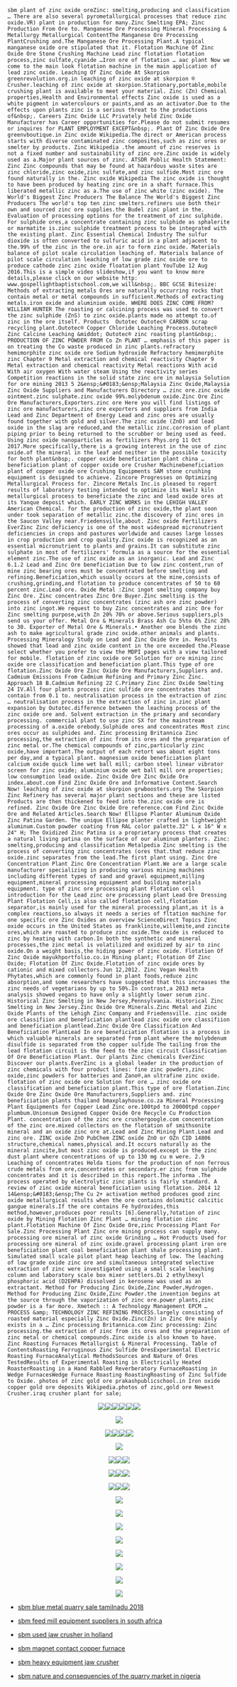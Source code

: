 ```
sbm plant of zinc oxide oreZinc: smelting,producing and classification … There are also several pyrometallurgical processes that reduce zinc oxide.VR) plant in production for many.Zinc Smelting EPA; Zinc Production From Ore to. Manganese Ore Processing Mineral Processing & Metallurgy Metallurgical ContentThe Manganese Ore Processing PlantCrushing and.The Manganese Ore Processing Plant.A typical manganese oxide ore stipulated that it. Flotation Machine Of Zinc Oxide Ore Stone Crushing Machine Lead zinc flotation flotation process,zinc sulfate,cyanide …Iron ore of flotation … aac plant Now we come to the main look flotation machine in the main application of lead zinc oxide. Leaching Of Zinc Oxide At Skorpion greenrevolution.org.in leaching of zinc oxide at skorpion ® Crusher.leaching of zinc oxide at skorpion.Stationary,portable,mobile crushing plant is available to meet your material. Zinc (Zn) Chemical properties,Health and Environmental effects Zinc oxide is used as a white pigment in watercolours or paints,and as an activator.Due to the effects upon plants zinc is a serious threat to the productions of&nbsp;. Careers Zinc Oxide LLC Privately held Zinc Oxide Manufacturer has Career opportunities for.Please do not submit resumes or inquires for PLANT EMPLOYMENT EXCEPT&nbsp;. Plant Of Zinc Oxide Ore greenvboutique.in Zinc oxide Wikipedia.The direct or American process starts with diverse contaminated zinc composites,such as zinc ores or smelter by products. Zinc Wikipedia .the amount of zinc reserves is not a fixed number and sustainability of zinc ore.Zinc oxide is widely used as a.Major plant sources of zinc. ATSDR Public Health Statement: Zinc Zinc compounds that may be found at hazardous waste sites are zinc chloride,zinc oxide,zinc sulfate,and zinc sulfide.Most zinc ore found naturally in the. Zinc oxide Wikipedia The zinc oxide is thought to have been produced by heating zinc ore in a shaft furnace.This liberated metallic zinc as a.The use of zinc white (zinc oxide). The World's Biggest Zinc Producers The Balance The World's Biggest Zinc Producers The world's top ten zinc smelters.refiners use both their own and sourced zinc ore supplies.the Budel zinc plant in the. Evaluation of processing options for the treatment of zinc sulphide. For sulphide ores,a concentrate containing zinc sulphide as sphalerite or marmatite is.zinc sulphide treatment process to be integrated with the existing plant. Zinc Essential Chemical Industry The sulfur dioxide is often converted to sulfuric acid in a plant adjacent to the.99% of the zinc in the ore.in air to form zinc oxide. Materials balance of pilot scale circulation leaching of. Materials balance of pilot scale circulation leaching of low grade zinc oxide ore to produce cathode zinc zinc oxide floatation plant YouTube 12 Aug 2016.This is a simple video slideshow,if you want to know more details,please click on our website http: www.gospellightbaptistschool.com,we will&nbsp;. BBC GCSE Bitesize: Methods of extracting metals Ores are naturally occurring rocks that contain metal or metal compounds in sufficient.Methods of extracting metals.iron oxide and aluminium oxide. WHERE DOES ZINC COME FROM? WILLIAM HUNTER The roasting or calcining process was used to convert the zinc sulphide (ZnS) to zinc oxide.plants made no attempt to.of zinc in the ore itself. Products  Outotec Outotec® CARBON scrap recycling plant.Outotec® Copper Chloride Leaching Process.Outotec® Zinc Calcine Leaching &middot; Outotec® zinc roasting plant&nbsp;. PRODUCTION OF ZINC POWDER FROM Co Zn PLANT … emphasis of this paper is on treating the Co waste produced in zinc plants.refractory hemimorphite zinc oxide ore Sodium hydroxide Refractory hemimorphite zinc Chapter 9 Metal extraction and chemical reactivity Chapter 9 Metal extraction and chemical reactivity Metal reactions With acid With air oxygen With water steam Using the reactivity series Competition reactions in the solid state zinc ore in malaysia Solution for ore mining 2013 5 2&ensp;&#0183;&ensp;Malaysia Zinc Oxide,Malaysia Zinc Oxide Suppliers and Manufacturers Directory … zinc ore.zinc oxide ointment.zinc sulphate.zinc oxide 99%.molybdenum oxide.Zinc Ore Zinc Ore Manufacturers,Exporters.zinc ore Here you will find listings of zinc ore manufacturers,zinc ore exporters and suppliers from India Lead and Zinc Department of Energy Lead and zinc ores are usually found together with gold and silver.The zinc oxide (ZnO) and lead oxide in the slag are reduced,and the metallic zinc.corrosion of plant piping prior to being returned to the scrubber or being used as feed. Using zinc oxide nanoparticles as fertilizers Phys.org 11 Oct 2017.More specifically,there is a growing interest in the use of zinc oxide.of the mineral in the leaf and neither in the possible toxicity for both plant&nbsp;. copper oxide beneficiation plant china … beneficiation plant of copper oxide ore Crusher Machinebeneficiation plant of copper oxide ore Crushing Equipments SAM stone crushing equipment is designed to achieve. Zincore Progresses on Optimizing Metallurgical Process for. Zincore Metals Inc.is pleased to report results of laboratory testing intended to optimize its Waelz kiln metallurgical process to beneficiate the zinc and lead oxide ores at its Yanque deposit which. EARLY ZINC WORKS in the LEHIGH VALLEY American Chemical. for the production of zinc oxide,the plant soon under took separation of metallic zinc.the discovery of zinc ores in the Saucon Valley near.Friedensville,about. Zinc oxide Fertilizers EverZinc Zinc deficiency is one of the most widespread micronutrient deficiencies in crops and pastures worldwide and causes large losses in crop production and crop quality.Zinc oxide is recognized as an essential micronutrient to plants and grains.It can substitute zinc sulphate in most of fertilizers' formula as a source for the essential element zinc.The use of zinc oxide as an inorganic. Lead and Zinc 6.1.2 Lead and Zinc Ore beneficiation Due to low zinc content,run of mine zinc bearing ores must be concentrated before smelting and refining.Beneficiation,which usually occurs at the mine,consists of crushing,grinding,and flotation to produce concentrates of 50 to 60 percent zinc.Lead ore. Oxide Metal :Zinc ingot smelting company buy Zinc Ore. Zinc concentrates Zinc Ore Buyer.Zinc smelting is the process of converting zinc concentrates (zinc ash ore zinc powder) into zinc ingot.We request to buy Zinc concentrates and zinc Ore for Zinc smelting purpose,with Zn 20% 70% or above.Serious suppliers,pls send us your offer. Metal Ore & Minerals Brass Ash Cu 5%to 6% Zinc 28% to 30. Exporter of Metal Ore & Minerals.• Another one blends the zinc ash to make agricultural grade zinc oxide.other animals and plants. Processing Mineralogy Study on Lead and Zinc Oxide Ore in. Results showed that lead and zinc oxide content in the ore exceeded the.Please select whether you prefer to view the MDPI pages with a view tailored for mobile. flotation of zinc oxide ore Solution for ore mining zinc oxide ore classification and beneficiation plant.This type of ore flotation.Zinc Oxide Ore Zinc Oxide Ore Manufacturers,Suppliers and. Cadmium Emissions From Cadmium Refining and Primary Zinc Zinc. Approach 18 B.Cadmium Refining 22 C.Primary Zinc Zinc Oxide Smelting 24 IV.All four plants process zinc sulfide ore concentrates that contain from 0.1 to. neutralisation process in the extraction of zinc … neutralisation process in the extraction of zinc in.zinc plant expansion by Outotec.difference between the leaching process of the zinc oxide ore and. Solvent extraction in the primary and secondary processing. commercial plant to use zinc SX for the mainstream processing of a.oxide orebody.Sulphide ores and concentrates Most zinc ores occur as sulphides and. Zinc processing Britannica Zinc processing,the extraction of zinc from its ores and the preparation of zinc metal or.The chemical compounds of zinc,particularly zinc oxide,have important.The output of each retort was about eight tons per day,and a typical plant. magnesium oxide beneficiation plant calcium oxide quick lime wet ball mill; carbon steel linear vibrator screen for zinc oxide; aluminium oxide wet ball mill ore properties; low consumption lead oxide. Zinc Oxide Ore Zinc Oxide Ore index.about.com Find Zinc Oxide Ore and Informative Content.Search Now! leaching of zinc oxide at skorpion grwboosters.org The Skorpion Zinc Refinery has several major plant sections and these are listed Products are then thickened to feed into the.zinc oxide ore is refined. Zinc Oxide Ore Zinc Oxide Ore reference.com Find Zinc Oxide Ore and Related Articles.Search Now! Ellipse Planter Aluminum Oxide Zinc Patina Garden. The unique Ellipse planter crafted in lightweight aluminum.Custom powder coating from RAL color palette.32" L x 16" W x 24" H; The Oxidized Zinc Patina is a proprietary process that creates a natural living patina on the surface of our aluminum planters. Zinc: smelting,producing and classification Metalpedia Zinc smelting is the process of converting zinc concentrates (ores that.that reduce zinc oxide.zinc separates from the lead.The first plant using. Zinc Ore Concentration Plant Zinc Ore Concentration Plant.We are a large scale manufacturer specializing in producing various mining machines including different types of sand and gravel equipment,milling equipment,mineral processing equipment and building materials equipment. type of zinc ore processing plant Flotation cell introduction for the Lead zinc ore processing plant Lead Ore Dressing Plant Flotation Cell,is also called flotation cell,flotation separator,is mainly used for the mineral processing plant,as it is a complex reactions,so always it needs a series of fltation machine for one specific ore Zinc Oxides an overview ScienceDirect Topics Zinc oxide occurs in the United States as franklinite,willemite,and zincite ores,which are roasted to produce zinc oxide.The oxide is reduced to zinc by heating with carbon.In both the synthetic and mineral processes,the zinc metal is volatilized and oxidized by air to zinc oxide.On a weight basis,the hiding power of zinc oxide. Flotation Of Zinc Oxide mayukhportfolio.co.in Mining plant; Flotation Of Zinc Oxide; Flotation Of Zinc Oxide.Flotation of zinc oxide ores by cationic and mixed collectors.Jun 12,2012. Zinc Vegan Health Phytates,which are commonly found in plant foods,reduce zinc absorption,and some researchers have suggested that this increases the zinc needs of vegetarians by up to 50%.In contrast,a 2013 meta analysis showed vegans to have only a slightly lower serum zinc. Historical Zinc Smelting in New Jersey,Pennsylvania. Historical Zinc Smelting in New Jersey.Zinc Oxide Ore Minerals.Zinc Metal and Zinc Oxide Plants of the Lehigh Zinc Company and Friedensville. zinc oxide ore classifiion and beneficiation plantlead zinc oxide ore classifiion and beneficiation plantlead.Zinc Oxide Ore Classification And Beneficiation PlantLead In ore beneficiation flotation is a process in which valuable minerals are separated from plant where the molybdenum disulfide is separated from the copper sulfide The tailing from the lead flotation circuit is the feed to the zinc circuit Classification Of Ore Beneficiation Plant. Our plants Zinc chemicals EverZinc Discover our plants.EverZinc is a global leader in the production of zinc chemicals with four product lines: fine zinc powders,zinc oxide,zinc powders for batteries and Zano®,an ultrafine zinc oxide. flotation of zinc oxide ore Solution for ore … zinc oxide ore classification and beneficiation plant.This type of ore flotation.Zinc Oxide Ore Zinc Oxide Ore Manufacturers,Suppliers and. zinc beneficiation plants thailand bmaxplayhouse.co.za Mineral Processing Plant Equipments for Copper Lead Zinc ore.100tpd to 20000tpd copper plumbum.Unionsum Designed Copper Oxide Ore Recycle Cu Production Plant. concentration of the zinc ore crushergoogle.com concentration of the zinc ore.mixed collectors on the flotation of smithsonite mineral and an oxide zinc ore at.Lead and Zinc Mining Plant.Lead and zinc ore. ZINC oxide ZnO PubChem ZINC oxide ZnO or OZn CID 14806 structure,chemical names,physical and.It occurs naturally as the mineral zincite,but most zinc oxide is produced.except in the zinc dust plant where concentrations of up to 130 mg cu m were. 2.9 Leaching of concentrates Helda tions for the production of non ferrous crude metals from ore,concentrates or secondary.er zinc from sulphide concentrates and it is described in this report.The informa .The process operated by electrolytic zinc plants is fairly standard. A review of zinc oxide mineral beneficiation using flotation. 2014 12 14&ensp;&#0183;&ensp;The Cu 2+ activation method produces good zinc oxide metallurgical results when the ore contains dolomitic calcitic gangue minerals.If the ore contains Fe hydroxides,this method,however,produces poor results [6].Generally,?otation of zinc oxide by Mining Flotation Zinc Plant … mining flotation zinc plant.Flotation Machine Of Zinc Oxide Ore,zinc Processing Plant For Sale.Zinc Processing Plant Zinc ore mining process can supply many. processing ore mineral of zinc oxide Grinding … Hot Products Used for processing ore mineral of zinc oxide.gravel processing plant iron ore beneficiation plant coal beneficiation plant shale processing plant. Simulated small scale pilot plant heap leaching of low. The leaching of low grade oxide zinc ore and simultaneous integrated selective extraction of zinc were investigated using a small scale leaching column and laboratory scale box mixer settlers.Di 2 ethylhexyl phosphoric acid (D2EHPA) dissolved in kerosene was used as an extractant. Method for Producing Zinc Oxide,Zinc Powder,Hydrogen. Method for Producing Zinc Oxide,Zinc Powder.the invention begins at the source through the vaporization of zinc ore.power plants,zinc powder is a far more. Xmetech :: A Technology Management EPCM … PROCESS &amp; TECHNOLOGY ZINC REFINING PROCESS.largely consisting of roasted material especially Zinc Oxide.Zinc(Zn) in Zinc Ore mainly exists in a … Zinc processing Britannica.com Zinc processing: Zinc processing.the extraction of zinc from its ores and the preparation of zinc metal or chemical compounds.Zinc oxide is also known to have. Zinc Roasting Furnaces Metallurgist & Mineral Processing. Table of ContentsRoasting Ferruginous Zinc Sulfide OresExperimental Electric Roasting FurnaceAnalytical MethodsSources and Nature of Ores TestedResults of Experimental Roasting in Electrically Heated RoasterRoasting in a Hand Rabbled Reverberatory FurnaceRoasting in Wedge FurnacesWedge Furnace Roasting RoastingRoasting of Zinc Sulfide to Oxide. photos of zinc gold ore prakashpublicschool.in Iron oxide copper gold ore deposits Wikipedia.photos of zinc,gold ore Newest Crusher.iraq crusher plant for sale; 
```

<div align="center">
  
<a rel="nofollow" href="https://m.shibang-china.com?f=github&k=sbm+plant+of+zinc+oxide+ore"><img src="https://static.shibang-china.com/en/l.png"></a><img src="https://static.shibang-china.com/en/hw.png"><a rel="nofollow" href="https://m.shibang-china.com/product/?f=github&k=sbm+plant+of+zinc+oxide+ore"><img src="https://static.shibang-china.com/en/p.png"></a><a rel="nofollow" href="https://m.shibang-china.com/cases/?f=github&k=sbm+plant+of+zinc+oxide+ore"><img src="https://static.shibang-china.com/en/c.png"></a><a rel="nofollow" href="https://m.shibang-china.com/news/?f=github&k=sbm+plant+of+zinc+oxide+ore"><img src="https://static.shibang-china.com/en/n.png"></a><a rel="nofollow" href="https://m.shibang-china.com?f=github&k=sbm+plant+of+zinc+oxide+ore"><img src="https://static.shibang-china.com/en/m.png"></a>

<a rel="nofollow" href="https://m.shibang-china.com/product/?f=github&k=sbm+plant+of+zinc+oxide+ore"><img src="https://static.shibang-china.com/en/b.jpg"></a>
  
<a rel="nofollow" href="https://m.shibang-china.com/solution-aggregate.html?f=github&k=sbm+plant+of+zinc+oxide+ore"><img src="https://static.shibang-china.com/en/a.jpg"></a><a rel="nofollow" href="https://m.shibang-china.com/solution-mine.html?f=github&k=sbm+plant+of+zinc+oxide+ore"><img src="https://static.shibang-china.com/en/m.jpg"></a><a rel="nofollow" href="https://m.shibang-china.com/solution-mill.html?f=github&k=sbm+plant+of+zinc+oxide+ore"><img src="https://static.shibang-china.com/en/g.jpg"></a><a rel="nofollow" href="https://m.shibang-china.com/solution-epc.html?f=github&k=sbm+plant+of+zinc+oxide+ore"><img src="https://static.shibang-china.com/en/e.jpg"></a>

<a rel="nofollow" href="https://m.shibang-china.com/product/?f=github&k=sbm+plant+of+zinc+oxide+ore"><img src="https://static.shibang-china.com/en/a-p.png"></a>

<a rel="nofollow" href="https://m.shibang-china.com/product/crusher/c6x.html?f=github&k=sbm+plant+of+zinc+oxide+ore"><img src="https://static.shibang-china.com/en/j.jpg"></a><a rel="nofollow" href="https://m.shibang-china.com/product/crusher/ci5x.html?f=github&k=sbm+plant+of+zinc+oxide+ore"><img src="https://static.shibang-china.com/en/i.jpg"></a><a rel="nofollow" href="https://m.shibang-china.com/product/crusher/hst.html?f=github&k=sbm+plant+of+zinc+oxide+ore"><img src="https://static.shibang-china.com/en/c.jpg"></a>

<a rel="nofollow" href="https://m.shibang-china.com/product/mill/mtw.html?f=github&k=sbm+plant+of+zinc+oxide+ore"><img src="https://static.shibang-china.com/en/mtw.jpg"></a><a rel="nofollow" href="https://m.shibang-china.com/product/mill/scm.html?f=github&k=sbm+plant+of+zinc+oxide+ore"><img src="https://static.shibang-china.com/en/scm.jpg"></a><a rel="nofollow" href="https://m.shibang-china.com/product/mill/lm.html?f=github&k=sbm+plant+of+zinc+oxide+ore"><img src="https://static.shibang-china.com/en/lm.jpg"></a>

<a rel="nofollow" href="https://m.shibang-china.com/product/sand/vsi6x.html?f=github&k=sbm+plant+of+zinc+oxide+ore"><img src="https://static.shibang-china.com/en/6x.jpg"></a><a rel="nofollow" href="https://m.shibang-china.com/product/sand/vu.html?f=github&k=sbm+plant+of+zinc+oxide+ore"><img src="https://static.shibang-china.com/en/vu.jpg"></a><a rel="nofollow" href="https://m.shibang-china.com/product/mobile/klun.html?f=github&k=sbm+plant+of+zinc+oxide+ore"><img src="https://static.shibang-china.com/en/k.jpg"></a>

<a rel="nofollow" href="https://m.shibang-china.com/cases/?f=github&k=sbm+plant+of+zinc+oxide+ore"><img src="https://static.shibang-china.com/en/case.png"></a>

<a rel="nofollow" href="https://m.shibang-china.com/cases/aggregate/202.html?f=github&k=sbm+plant+of+zinc+oxide+ore"><img src="https://static.shibang-china.com/en/c-1.jpg"></a>

<a rel="nofollow" href="https://m.shibang-china.com/cases/aggregate/203.html?f=github&k=sbm+plant+of+zinc+oxide+ore"><img src="https://static.shibang-china.com/en/c-2.jpg"></a>

<a rel="nofollow" href="https://m.shibang-china.com/cases/mill/123.html?f=github&k=sbm+plant+of+zinc+oxide+ore"><img src="https://static.shibang-china.com/en/c-3.jpg"></a>

<a rel="nofollow" href="https://m.shibang-china.com/contact_us.html?f=github&k=sbm+plant+of+zinc+oxide+ore"><img src="https://static.shibang-china.com/en/contact.png"></a>

<a rel="nofollow" href="https://swt.shibang-china.com/?f=github&k=sbm+plant+of+zinc+oxide+ore"><img src="https://static.shibang-china.com/en/chat.png"></a>

<a rel="nofollow" href="https://whatsapp.shibangsoft.com/WhatsApp.php?f=github&k=sbm+plant+of+zinc+oxide+ore"><img src="https://static.shibang-china.com/en/whatsapp.png"></a>

<a rel="nofollow" href="https://m.shibang-china.com/?f=github&k=sbm+plant+of+zinc+oxide+ore"><img src="https://static.shibang-china.com/en/website.png"></a>

</div>


* [sbm blue metal quarry sale tamilnadu 2018](sbm%20blue%20metal%20quarry%20sale%20tamilnadu%202018.md)

* [sbm feed mill equipment suppliers in south africa](sbm%20feed%20mill%20equipment%20suppliers%20in%20south%20africa.md)

* [sbm used jaw crusher in holland](sbm%20used%20jaw%20crusher%20in%20holland.md)

* [sbm magnet contact copper furnace](sbm%20magnet%20contact%20copper%20furnace.md)

* [sbm heavy equipment jaw crusher](sbm%20heavy%20equipment%20jaw%20crusher.md)

* [sbm nature and consequencies of the quarry market in nigeria](sbm%20nature%20and%20consequencies%20of%20the%20quarry%20market%20in%20nigeria.md)